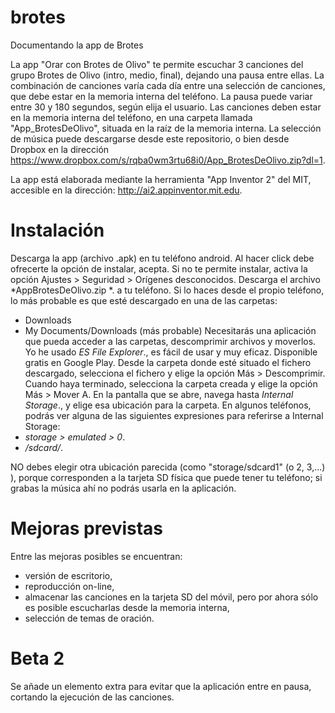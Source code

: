 # brotes
Documentando la app de Brotes

La app "Orar con Brotes de Olivo" te permite escuchar 3 canciones del grupo Brotes de Olivo (intro, medio, final), dejando una pausa entre ellas. La combinación de canciones varía cada día entre una selección de canciones, que debe estar en la memoria interna del teléfono.
La pausa puede variar entre 30 y 180 segundos, según elija el usuario.
Las canciones deben estar en la memoria interna del teléfono, en una carpeta llamada "App_BrotesDeOlivo", situada en la raíz de la memoria interna. 
La selección de música puede descargarse desde este repositorio, o bien desde Dropbox en la dirección https://www.dropbox.com/s/rqba0wm3rtu68i0/App_BrotesDeOlivo.zip?dl=1.

La app está elaborada mediante la herramienta "App Inventor 2" del MIT, accesible en la dirección: http://ai2.appinventor.mit.edu.

# Instalación
Descarga la app (archivo .apk) en tu teléfono android. Al hacer click debe ofrecerte la opción de instalar, acepta.
Si no te permite instalar, activa la opción Ajustes > Seguridad > Orígenes desconocidos.
Descarga el archivo *AppBrotesDeOlivo.zip *. a tu teléfono. Si lo haces desde el propio teléfono, lo más probable es que esté descargado en una de las carpetas:
  - Downloads
  - My Documents/Downloads (más probable)
Necesitarás una aplicación que pueda acceder a las carpetas, descomprimir archivos y moverlos. Yo he usado *ES File Explorer*., es fácil de usar y muy eficaz. Disponible gratis en Google Play. 
Desde la carpeta donde esté situado el fichero descargado, selecciona el fichero y elige la opción Más > Descomprimir.
Cuando haya terminado, selecciona la carpeta creada y elige la opción Más > Mover A. En la pantalla que se abre, navega hasta *Internal Storage*., y elige esa ubicación para la carpeta.
En algunos teléfonos, podrás ver alguna de las siguientes expresiones para referirse a Internal Storage:
  - *storage > emulated > 0*.
  - */sdcard/*.

NO debes elegir otra ubicación parecida (como "storage/sdcard1" (o 2, 3,...) ), porque corresponden a la tarjeta SD física que puede tener tu teléfono; si grabas la música ahí no podrás usarla en la aplicación.

# Mejoras previstas
Entre las mejoras posibles se encuentran:
- versión de escritorio,
- reproducción on-line,
- almacenar las canciones en la tarjeta SD del móvil, pero por ahora sólo es posible escucharlas desde la memoria interna,
- selección de temas de oración.

# Beta 2
Se añade un elemento extra para evitar que la aplicación entre en pausa, cortando la ejecución de las canciones.
